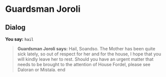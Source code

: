# Guardsman Joroli
## Dialog

**You say:** `hail`



>**Guardsman Joroli says:** Hail, Soandso. The Mother has been quite sick lately, so out of respect for her and for the house, I hope that you will kindly leave her to rest.  Should you have an urgent matter that needs to be brought to the attention of House Fordel, please see Daloran or Mistala.
end

